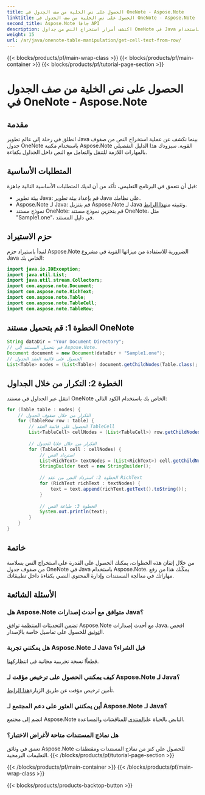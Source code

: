 ```yaml
---
title: الحصول على نص الخلية من صف الجدول في OneNote - Aspose.Note
linktitle: الحصول على نص الخلية من صف الجدول في OneNote - Aspose.Note
second_title: Aspose.Note جافا API
description: اكتشف أسرار استخراج النص من جداول OneNote في Java باستخدام Aspose.Note. اتبع دليلنا خطوة بخطوة لتعزيز مهاراتك في معالجة المستندات.
weight: 15
url: /ar/java/onenote-table-manipulation/get-cell-text-from-row/
---
```


{{< blocks/products/pf/main-wrap-class >}}
{{< blocks/products/pf/main-container >}}
{{< blocks/products/pf/tutorial-page-section >}}

# الحصول على نص الخلية من صف الجدول في OneNote - Aspose.Note

## مقدمة
انطلق في رحلة إلى عالم تطوير Java بينما نكشف عن عملية استخراج النص من صفوف جدول OneNote باستخدام مكتبة Aspose.Note القوية. سيزودك هذا الدليل التفصيلي بالمهارات اللازمة للتنقل والتعامل مع النص داخل الجداول بكفاءة.
## المتطلبات الأساسية
قبل أن نتعمق في البرنامج التعليمي، تأكد من أن لديك المتطلبات الأساسية التالية جاهزة:
- بيئة تطوير Java: قم بإعداد بيئة تطوير Java على نظامك.
-  Aspose.Note لـ Java: قم بتنزيل Aspose.Note لـ Java وتثبيته من[هذا الرابط](https://releases.aspose.com/note/java/).
- نموذج مستند OneNote: قم بتخزين نموذج مستند OneNote، مثل "Sample1.one"، في دليل المستند.
## حزم الاستيراد
لنبدأ باستيراد حزم Aspose.Note الضرورية للاستفادة من ميزاتها القوية في مشروع Java الخاص بك:
```java
import java.io.IOException;
import java.util.List;
import java.util.stream.Collectors;
import com.aspose.note.Document;
import com.aspose.note.RichText;
import com.aspose.note.Table;
import com.aspose.note.TableCell;
import com.aspose.note.TableRow;
```
## الخطوة 1: قم بتحميل مستند OneNote
```java
String dataDir = "Your Document Directory";
// قم بتحميل المستند إلى Aspose.Note.
Document document = new Document(dataDir + "Sample1.one");
// الحصول على قائمة العقد الجدول
List<Table> nodes = (List<Table>) document.getChildNodes(Table.class);
```
## الخطوة 2: التكرار من خلال الجداول
انتقل عبر الجداول في مستند OneNote الخاص بك باستخدام الكود التالي:
```java
for (Table table : nodes) {
    // التكرار من خلال صفوف الجدول
    for (TableRow row : table) {
        // الحصول على قائمة العقد TableCell
        List<TableCell> cellNodes = (List<TableCell>) row.getChildNodes(TableCell.class);
        
        // التكرار من خلال خلايا الجدول
        for (TableCell cell : cellNodes) {
            // استرداد النص
            List<RichText> textNodes = (List<RichText>) cell.getChildNodes(RichText.class);
            StringBuilder text = new StringBuilder();
            
            // الخطوة 2: استرداد النص من عقد RichText
            for (RichText richText : textNodes) {
                text = text.append(richText.getText().toString());
            }
            
            // الخطوة 3: طباعة النص
            System.out.println(text);
        }
    }
}
```
## خاتمة
من خلال إتقان هذه الخطوات، يمكنك الحصول على القدرة على استخراج النص بسلاسة من صفوف جدول OneNote في Java باستخدام Aspose.Note. يمكّنك هذا من رفع مهاراتك في معالجة المستندات وإدارة المحتوى النصي بكفاءة داخل تطبيقاتك.
## الأسئلة الشائعة
### هل Aspose.Note متوافق مع أحدث إصدارات Java؟
 تضمن التحديثات المنتظمة توافق Aspose.Note مع أحدث إصدارات Java. افحص ال[توثيق](https://reference.aspose.com/note/java/) للحصول على تفاصيل خاصة بالإصدار.
### هل يمكنني تجربة Aspose.Note لـ Java قبل الشراء؟
قطعاً! نسخة تجريبية مجانية في انتظارك[هنا](https://releases.aspose.com/).
### كيف يمكنني الحصول على ترخيص مؤقت لـ Aspose.Note لـ Java؟
 تأمين ترخيص مؤقت عن طريق الزيارة[هذا الرابط](https://purchase.aspose.com/temporary-license/).
### أين يمكنني العثور على دعم المجتمع لـ Aspose.Note لـ Java؟
 انضم إلى مجتمع Aspose.Note النابض بالحياة على[المنتدى](https://forum.aspose.com/c/note/28) للمناقشات والمساعدة.
### هل نماذج المستندات متاحة لأغراض الاختبار؟
تعمق في وثائق Aspose.Note للحصول على كنز من نماذج المستندات ومقتطفات التعليمات البرمجية.
{{< /blocks/products/pf/tutorial-page-section >}}

{{< /blocks/products/pf/main-container >}}
{{< /blocks/products/pf/main-wrap-class >}}

{{< blocks/products/products-backtop-button >}}
